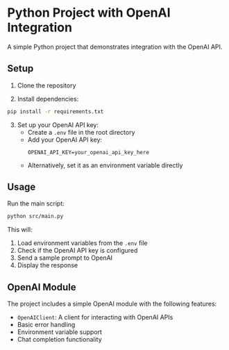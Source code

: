 # Python Project with OpenAI Integration

A simple Python project that demonstrates integration with the OpenAI API.

## Setup

1. Clone the repository

2. Install dependencies:
```bash
pip install -r requirements.txt
```

3. Set up your OpenAI API key:
   - Create a `.env` file in the root directory
   - Add your OpenAI API key:
     ```
     OPENAI_API_KEY=your_openai_api_key_here
     ```
   - Alternatively, set it as an environment variable directly

## Usage

Run the main script:
```bash
python src/main.py
```

This will:
1. Load environment variables from the `.env` file
2. Check if the OpenAI API key is configured
3. Send a sample prompt to OpenAI
4. Display the response

## OpenAI Module

The project includes a simple OpenAI module with the following features:
- `OpenAIClient`: A client for interacting with OpenAI APIs
- Basic error handling
- Environment variable support
- Chat completion functionality 